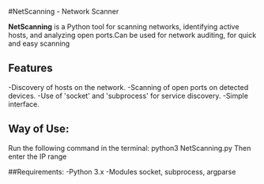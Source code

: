 #NetScanning - Network Scanner

**NetScanning** is a Python tool for scanning networks, identifying active hosts, and analyzing 
open ports.Can be used for network auditing, for quick and easy scanning


## Features 
-Discovery of hosts on the network. 
-Scanning of open ports on detected devices. 
-Use of 'socket' and 'subprocess' for service discovery. 
-Simple interface.

## Way of Use:
 Run the following command in the terminal: 
python3 NetScanning.py
Then enter the IP range

##Requirements:
-Python 3.x
-Modules socket, subprocess, argparse
